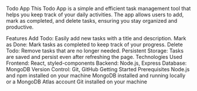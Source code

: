 Todo App
This Todo App is a simple and efficient task management tool that helps you keep track of your daily activities. The app allows users to add, mark as completed, and delete tasks, ensuring you stay organized and productive.

Features
Add Todo: Easily add new tasks with a title and description.
Mark as Done: Mark tasks as completed to keep track of your progress.
Delete Todo: Remove tasks that are no longer needed.
Persistent Storage: Tasks are saved and persist even after refreshing the page.
Technologies Used
Frontend: React, styled-components
Backend: Node.js, Express
Database: MongoDB
Version Control: Git, GitHub
Getting Started
Prerequisites
Node.js and npm installed on your machine
MongoDB installed and running locally or a MongoDB Atlas account
Git installed on your machine
